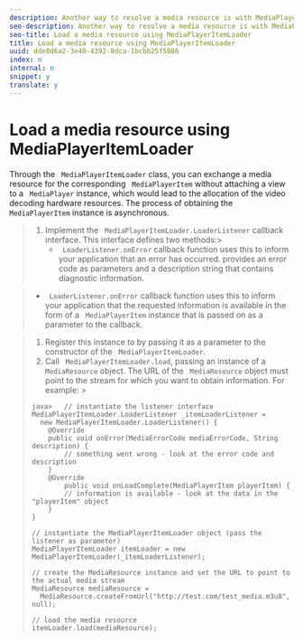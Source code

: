 ```yaml
---
description: Another way to resolve a media resource is with MediaPlayerItemLoader. This is useful when you want to obtain information about a particular media stream without instantiating a MediaPlayer instance.
seo-description: Another way to resolve a media resource is with MediaPlayerItemLoader. This is useful when you want to obtain information about a particular media stream without instantiating a MediaPlayer instance.
seo-title: Load a media resource using MediaPlayerItemLoader
title: Load a media resource using MediaPlayerItemLoader
uuid: dde8d6a2-3e40-4392-8dca-1bcbb25f5086
index: n
internal: n
snippet: y
translate: y
---
```


# Load a media resource using MediaPlayerItemLoader

Through the ` MediaPlayerItemLoader` class, you can exchange a media resource for the corresponding ` MediaPlayerItem` without attaching a view to a ` MediaPlayer` instance, which would lead to the allocation of the video decoding hardware resources. The process of obtaining the ` MediaPlayerItem` instance is asynchronous. 

>1. Implement the ` MediaPlayerItemLoader.LoaderListener` callback interface.
>       This interface defines two methods:>    
>    * ` LoaderListener.onError` callback function  <!-- PH element: phrases/primetime-sdk-name --> uses this to inform your application that an error has occurred. <!-- PH element: phrases/primetime-sdk-name --> provides an error code as parameters and a description string that contains diagnostic information.

>    * ` LoaderListener.onError` callback function  <!-- PH element: phrases/primetime-sdk-name --> uses this to inform your application that the requested information is available in the form of a ` MediaPlayerItem` instance that is passed on as a parameter to the callback. 

>    
>1. Register this instance to  <!-- PH element: phrases/primetime-sdk-name --> by passing it as a parameter to the constructor of the ` MediaPlayerItemLoader`.
>1. Call ` MediaPlayerItemLoader.load`, passing an instance of a ` MediaResource` object.
>   The URL of the ` MediaResource` object must point to the stream for which you want to obtain information. For example: >
>   ```
>   java>   // instantiate the listener interface 
>   MediaPlayerItemLoader.LoaderListener _itemLoaderListener = 
>     new MediaPlayerItemLoader.LoaderListener() { 
>       @Override 
>       public void onError(MediaErrorCode mediaErrorCode, String description) { 
>           // something went wrong - look at the error code and description 
>       } 
>       @Override 
>           public void onLoadComplete(MediaPlayerItem playerItem) { 
>           // information is available - look at the data in the "playerItem" object 
>       } 
>   } 
>    
>   // instantiate the MediaPlayerItemLoader object (pass the listener as parameter) 
>   MediaPlayerItemLoader itemLoader = new MediaPlayerItemLoader(_itemLoaderListener); 
>    
>   // create the MediaResource instance and set the URL to point to the actual media stream 
>   MediaResource mediaResource =  
>     MediaResource.createFromUrl("http://test.com/test_media.m3u8", null); 
>    
>   // load the media resource 
>   itemLoader.load(mediaResource); 
>   
>   ```

>
